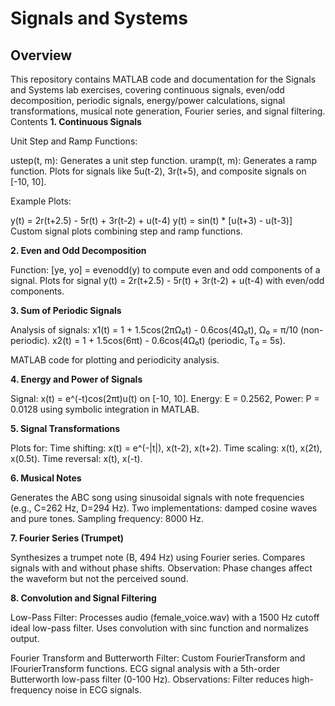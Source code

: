 # Signals and Systems
## Overview
This repository contains MATLAB code and documentation for the Signals and Systems lab exercises, covering continuous signals, even/odd decomposition, periodic signals, energy/power calculations, signal transformations, musical note generation, Fourier series, and signal filtering.
Contents
**1. Continuous Signals**

Unit Step and Ramp Functions:

ustep(t, m): Generates a unit step function.
uramp(t, m): Generates a ramp function.
Plots for signals like 5u(t-2), 3r(t+5), and composite signals on [-10, 10].


Example Plots:

y(t) = 2r(t+2.5) - 5r(t) + 3r(t-2) + u(t-4)
y(t) = sin(t) * [u(t+3) - u(t-3)]
Custom signal plots combining step and ramp functions.



**2. Even and Odd Decomposition**

Function: [ye, yo] = evenodd(y) to compute even and odd components of a signal.
Plots for signal y(t) = 2r(t+2.5) - 5r(t) + 3r(t-2) + u(t-4) with even/odd components.

**3. Sum of Periodic Signals**

Analysis of signals:
x1(t) = 1 + 1.5cos(2πΩ₀t) - 0.6cos(4Ω₀t), Ω₀ = π/10 (non-periodic).
x2(t) = 1 + 1.5cos(6πt) - 0.6cos(4Ω₀t) (periodic, T₀ = 5s).


MATLAB code for plotting and periodicity analysis.

**4. Energy and Power of Signals**

Signal: x(t) = e^(-t)cos(2πt)u(t) on [-10, 10].
Energy: E = 0.2562, Power: P = 0.0128 using symbolic integration in MATLAB.

**5. Signal Transformations**

Plots for:
Time shifting: x(t) = e^(-|t|), x(t-2), x(t+2).
Time scaling: x(t), x(2t), x(0.5t).
Time reversal: x(t), x(-t).



**6. Musical Notes**

Generates the ABC song using sinusoidal signals with note frequencies (e.g., C=262 Hz, D=294 Hz).
Two implementations: damped cosine waves and pure tones.
Sampling frequency: 8000 Hz.

**7. Fourier Series (Trumpet)**

Synthesizes a trumpet note (B, 494 Hz) using Fourier series.
Compares signals with and without phase shifts.
Observation: Phase changes affect the waveform but not the perceived sound.

**8. Convolution and Signal Filtering**

Low-Pass Filter:
Processes audio (female_voice.wav) with a 1500 Hz cutoff ideal low-pass filter.
Uses convolution with sinc function and normalizes output.


Fourier Transform and Butterworth Filter:
Custom FourierTransform and IFourierTransform functions.
ECG signal analysis with a 5th-order Butterworth low-pass filter (0-100 Hz).
Observations: Filter reduces high-frequency noise in ECG signals.

